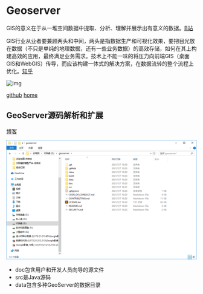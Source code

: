 # Geoserver

GIS的意义在于从一堆空间数据中提取、分析、理解并展示出有意义的数据。[B站](https://www.bilibili.com/video/BV14k4y1R749)

GIS行业从业者要兼顾两头和中间，两头是指数据生产和可视化效果，要把目光放在数据（不只是单纯的地理数据，还有一些业务数据）的高效存储，如何在其上构建高效的应用，最终满足业务需求。技术上不能一味的将压力向前端GIS（桌面GIS和WebGIS）传导，而应该构建一体式的解决方案，在数据流转的整个流程上优化。[知乎](https://zhuanlan.zhihu.com/p/87894011)

![img](https://github.com/geoserver/geoserver/raw/main/doc/en/themes/geoserver/static/GeoServer_500.png)

[github](https://github.com/geoserver/geoserver) [home](http://geoserver.org/)

## GeoServer源码解析和扩展

[博客](https://www.cnblogs.com/sillyemperor/archive/2011/01/05/1926093.html)



![image-20210707163912303](../image/image-20210707163912303.png)

- doc包含用户和开发人员向导的源文件
- src是Java源码
- data包含多种GeoServer的数据目录


